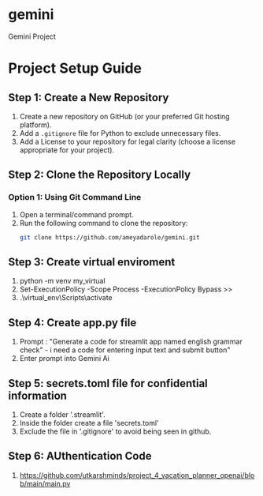 # gemini
Gemini Project 

# Project Setup Guide

## Step 1: Create a New Repository
1. Create a new repository on GitHub (or your preferred Git hosting platform).
2. Add a `.gitignore` file for Python to exclude unnecessary files.
3. Add a License to your repository for legal clarity (choose a license appropriate for your project).

## Step 2: Clone the Repository Locally

### Option 1: Using Git Command Line
1. Open a terminal/command prompt.
2. Run the following command to clone the repository:
   ```bash
   git clone https://github.com/ameyadarole/gemini.git

## Step 3: Create virtual enviroment
1. python -m venv my_virtual
2. Set-ExecutionPolicy -Scope Process -ExecutionPolicy Bypass >>
3. .\virtual_env\Scripts\activate

## Step 4: Create app.py file
1. Prompt : "Generate a code for streamlit app named english grammar check" - i need a code for entering input text and submit button"
2. Enter prompt into Gemini Ai

## Step 5: secrets.toml file for confidential information
1. Create a folder '.streamlit'. 
2. Inside the folder create a file 'secrets.toml'
3. Exclude the file in '.gitignore' to avoid being seen in github.

## Step 6: AUthentication Code
1. https://github.com/utkarshminds/project_4_vacation_planner_openai/blob/main/main.py